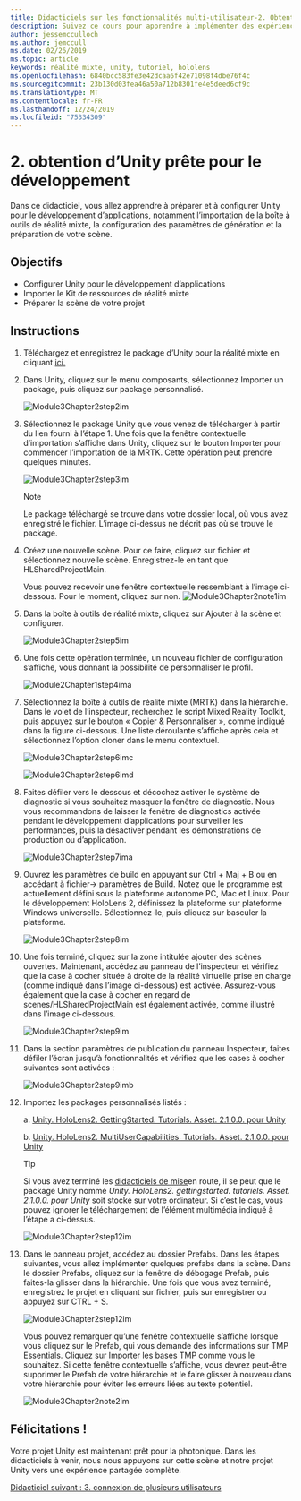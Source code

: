 ```yaml
---
title: Didacticiels sur les fonctionnalités multi-utilisateur-2. Obtention d’Unity prête pour le développement
description: Suivez ce cours pour apprendre à implémenter des expériences partagées multi-utilisateur dans une application HoloLens 2.
author: jessemcculloch
ms.author: jemccull
ms.date: 02/26/2019
ms.topic: article
keywords: réalité mixte, unity, tutoriel, hololens
ms.openlocfilehash: 6840bcc583fe3e42dcaa6f42e71098f4dbe76f4c
ms.sourcegitcommit: 23b130d03fea46a50a712b8301fe4e5deed6cf9c
ms.translationtype: MT
ms.contentlocale: fr-FR
ms.lasthandoff: 12/24/2019
ms.locfileid: "75334309"
---
```

# <a name="2-getting-unity-ready-for-development"></a>2. obtention d’Unity prête pour le développement

Dans ce didacticiel, vous allez apprendre à préparer et à configurer Unity pour le développement d’applications, notamment l’importation de la boîte à outils de réalité mixte, la configuration des paramètres de génération et la préparation de votre scène.

## <a name="objectives"></a>Objectifs

* Configurer Unity pour le développement d’applications
* Importer le Kit de ressources de réalité mixte
* Préparer la scène de votre projet

## <a name="instructions"></a>Instructions

1. Téléchargez et enregistrez le package d’Unity pour la réalité mixte en cliquant [ici.](https://github.com/microsoft/MixedRealityToolkit-Unity/releases/download/v2.1.0/Microsoft.MixedReality.Toolkit.Unity.Foundation.2.1.0.unitypackage)

2. Dans Unity, cliquez sur le menu composants, sélectionnez Importer un package, puis cliquez sur package personnalisé.

    ![Module3Chapter2step2im](images/module3chapter2step2im.PNG)

3. Sélectionnez le package Unity que vous venez de télécharger à partir du lien fourni à l’étape 1. Une fois que la fenêtre contextuelle d’importation s’affiche dans Unity, cliquez sur le bouton Importer pour commencer l’importation de la MRTK. Cette opération peut prendre quelques minutes.

    ![Module3Chapter2step3im](images/module3chapter2step3im.PNG)

    >[!NOTE]
    >Le package téléchargé se trouve dans votre dossier local, où vous avez enregistré le fichier. L’image ci-dessus ne décrit pas où se trouve le package.

4. Créez une nouvelle scène. Pour ce faire, cliquez sur fichier et sélectionnez nouvelle scène. Enregistrez-le en tant que HLSharedProjectMain.

    Vous pouvez recevoir une fenêtre contextuelle ressemblant à l’image ci-dessous. Pour le moment, cliquez sur non.
    ![Module3Chapter2note1im](images/module3chapter2note1im.PNG)

5. Dans la boîte à outils de réalité mixte, cliquez sur Ajouter à la scène et configurer.

    ![Module3Chapter2step5im](images/module3chapter2step5im.PNG)

6. Une fois cette opération terminée, un nouveau fichier de configuration s’affiche, vous donnant la possibilité de personnaliser le profil.

    ![Module2Chapter1step4ima](images/Module2Chapter1step4ima.PNG)

7. Sélectionnez la boîte à outils de réalité mixte (MRTK) dans la hiérarchie. Dans le volet de l’inspecteur, recherchez le script Mixed Reality Toolkit, puis appuyez sur le bouton « Copier & Personnaliser », comme indiqué dans la figure ci-dessous.  Une liste déroulante s’affiche après cela et sélectionnez l’option cloner dans le menu contextuel.

    ![Module3Chapter2step6imc](images/module3chapter2step6imc.PNG)

    ![Module3Chapter2step6imd](images/module3chapter2step6imd.PNG)

8. Faites défiler vers le dessous et décochez activer le système de diagnostic si vous souhaitez masquer la fenêtre de diagnostic. Nous vous recommandons de laisser la fenêtre de diagnostics activée pendant le développement d’applications pour surveiller les performances, puis la désactiver pendant les démonstrations de production ou d’application. 

    ![Module3Chapter2step7ima](images/module3chapter2step7ima.PNG)

9. Ouvrez les paramètres de build en appuyant sur Ctrl + Maj + B ou en accédant à fichier-> paramètres de Build. Notez que le programme est actuellement défini sous la plateforme autonome PC, Mac et Linux. Pour le développement HoloLens 2, définissez la plateforme sur plateforme Windows universelle. Sélectionnez-le, puis cliquez sur basculer la plateforme.

    ![Module3Chapter2step8im](images/module3chapter2step8im.PNG)

10. Une fois terminé, cliquez sur la zone intitulée ajouter des scènes ouvertes. Maintenant, accédez au panneau de l’inspecteur et vérifiez que la case à cocher située à droite de la réalité virtuelle prise en charge (comme indiqué dans l’image ci-dessous) est activée. Assurez-vous également que la case à cocher en regard de scenes/HLSharedProjectMain est également activée, comme illustré dans l’image ci-dessous.

    ![Module3Chapter2step9im](images/module3chapter2step9im.PNG)

11. Dans la section paramètres de publication du panneau Inspecteur, faites défiler l’écran jusqu’à fonctionnalités et vérifiez que les cases à cocher suivantes sont activées :

    ![Module3Chapter2step9imb](images/module3chapter2step9imb.PNG)

12. Importez les packages personnalisés listés :

    a. [Unity. HoloLens2. GettingStarted. Tutorials. Asset. 2.1.0.0. pour Unity](https://github.com/microsoft/MixedRealityLearning/releases/download/getting-started-v2.1.0.0/Unity.HoloLens2.GettingStarted.Tutorials.Asset.2.1.0.0.unitypackage)

    b. [Unity. HoloLens2. MultiUserCapabilities. Tutorials. Asset. 2.1.0.0. pour Unity](https://github.com/microsoft/MixedRealityLearning/releases/download/multi-user-capabilities-v2.1.0.0/Unity.HoloLens2.MultiUserCapabilities.Tutorials.Asset.2.1.0.0.unitypackage)

    >[!TIP]
    >Si vous avez terminé les [didacticiels de mise](mrlearning-base-ch1.md)en route, il se peut que le package Unity nommé _Unity. HoloLens2. gettingstarted. tutoriels. Asset. 2.1.0.0. pour Unity_ soit stocké sur votre ordinateur. Si c’est le cas, vous pouvez ignorer le téléchargement de l’élément multimédia indiqué à l’étape a ci-dessus.

    ![Module3Chapter2step12im](images/module3chapter2step11im.PNG)

13. Dans le panneau projet, accédez au dossier Prefabs. Dans les étapes suivantes, vous allez implémenter quelques prefabs dans la scène. Dans le dossier Prefabs, cliquez sur la fenêtre de débogage Prefab, puis faites-la glisser dans la hiérarchie. Une fois que vous avez terminé, enregistrez le projet en cliquant sur fichier, puis sur enregistrer ou appuyez sur CTRL + S.

    ![Module3Chapter2step12im](images/module3chapter2step12im.PNG)

    Vous pouvez remarquer qu’une fenêtre contextuelle s’affiche lorsque vous cliquez sur le Prefab, qui vous demande des informations sur TMP Essentials. Cliquez sur Importer les bases TMP comme vous le souhaitez. Si cette fenêtre contextuelle s’affiche, vous devrez peut-être supprimer le Prefab de votre hiérarchie et le faire glisser à nouveau dans votre hiérarchie pour éviter les erreurs liées au texte potentiel.

    ![Module3Chapter2note2im](images/module3chapter2note2im.PNG)

## <a name="congratulations"></a>Félicitations !

Votre projet Unity est maintenant prêt pour la photonique. Dans les didacticiels à venir, nous nous appuyons sur cette scène et notre projet Unity vers une expérience partagée complète.

[Didacticiel suivant : 3. connexion de plusieurs utilisateurs](mrlearning-sharing(photon)-ch3.md)
